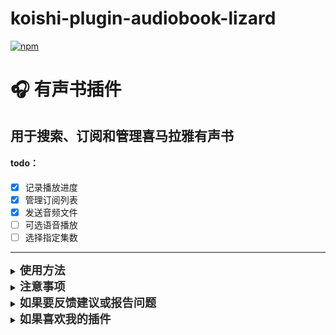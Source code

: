 # koishi-plugin-audiobook-lizard

[![npm](https://img.shields.io/npm/v/koishi-plugin-audiobook-lizard?style=flat-square)](https://www.npmjs.com/package/koishi-plugin-audiobook-lizard)

# 🎧 有声书插件

## 用于搜索、订阅和管理喜马拉雅有声书
#### todo：
- [x] 记录播放进度
- [x] 管理订阅列表
- [x] 发送音频文件
- [ ] 可选语音播放
- [ ] 选择指定集数

---

<details>
<summary><strong><span style="font-size: 1.3em; color: #2a2a2a;">使用方法</span></strong></summary>

### 搜索有声书
通过关键词搜索喜马拉雅有声书，并支持订阅。

#### 示例：
<pre style="background-color: #f4f4f4; padding: 10px; border-radius: 4px; border: 1px solid #ddd;">
有声书 搜索 遮天 // 搜索关键词“遮天”</pre>

### 查看订阅列表
查看已订阅的有声书列表，并管理订阅内容。

#### 示例：
<pre style="background-color: #f4f4f4; padding: 10px; border-radius: 4px; border: 1px solid #ddd;">
有声书.订阅列表 // 查看已订阅的有声书</pre>

### 取消订阅
从订阅列表中取消订阅某本有声书。

#### 示例：
<pre style="background-color: #f4f4f4; padding: 10px; border-radius: 4px; border: 1px solid #ddd;">
有声书.取消订阅 // 取消订阅某本有声书</pre>
</details>

<details>
<summary><strong><span style="font-size: 1.3em; color: #2a2a2a;">注意事项</span></strong></summary>

- 默认 API 为第三方服务，请勿随意更改。
- 搜索结果最多显示 100 条，可通过配置调整。
- 订阅功能依赖于数据库，请确保数据库正常运行。
</details>

<details>
<summary><strong><span style="font-size: 1.3em; color: #2a2a2a;">如果要反馈建议或报告问题</span></strong></summary>

<strong>可以[点这里](https://github.com/你的仓库地址/issues)创建议题~</strong>
</details>

<details>
<summary><strong><span style="font-size: 1.3em; color: #2a2a2a;">如果喜欢我的插件</span></strong></summary>

<strong>可以[请我喝可乐](https://你的赞助链接)，没准就有动力更新新功能了~</strong>
</details>